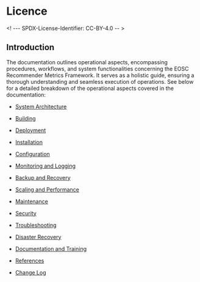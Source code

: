 # Licence

<! --- SPDX-License-Identifier: CC-BY-4.0  -- >

## Introduction

The documentation outlines operational aspects, encompassing procedures, workflows, and system functionalities concerning the EOSC Recommender Metrics Framework. It serves as a holistic guide, ensuring a thorough understanding and seamless execution of operations. See below for a detailed breakdown of the operational aspects covered in the documentation:

* [System Architecture](system-architecture.md)

* [Building](building.md)

* [Deployment](deployment.md)

* [Installation](installation.md)

* [Configuration](configuration.md)

* [Monitoring and Logging](monitoring-logging.md)

* [Backup and Recovery](backup-recovery.md)

* [Scaling and Performance](scaling-performance.md)

* [Maintenance](maintenance.md)

* [Security](security.md)

* [Troubleshooting](troubleshooting.md)

* [Disaster Recovery](disaster-recovery.md)

* [Documentation and Training](documentation-training.md)

* [References](references.md)

* [Change Log](ChangeLog.md)
